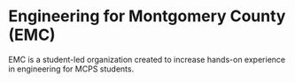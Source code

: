 # Engineering for Montgomery County (EMC)
EMC is a student-led organization created to increase hands-on experience in engineering for MCPS students.
